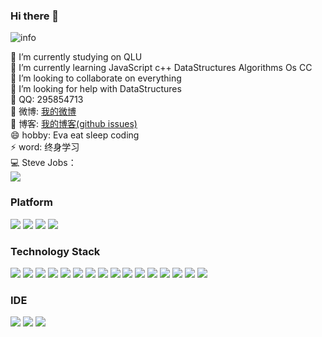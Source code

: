 ### Hi there 👋

![info](https://github-readme-stats.vercel.app/api?username=zhangzhibang0309&show_icons=true&count_private=true&hide=prs&theme=cobalt)
<!-- 主题：dark, radical, merko, gruvbox, tokyonight, onedark, cobalt, synthwave, highcontrast, dracula -->
🔭 I’m currently studying on QLU  
🌱 I’m currently learning JavaScript c++ DataStructures Algorithms Os CC  
👯 I’m looking to collaborate on everything  
🤔 I’m looking for help with DataStructures  
💬 QQ: 295854713  
🌸 微博: [我的微博](https://weibo.com/u/7309637978)  
📘 博客: [我的博客(github issues)](https://github.com/zhangzhibang0309/__Blog)  
😄 hobby: Eva eat sleep coding  
⚡ word: 终身学习   
💻 Steve Jobs：  
![](https://catalinazzz.oss-cn-beijing.aliyuncs.com/image/25529EED886FFBD3D39371530D63E101.png)

### Platform
[![](https://img.shields.io/badge/Windows-Windows-0078D6?style=flat-square&logo=Windows&logoColor=ffffff)](https://www.archlinux.org/)
[![](https://img.shields.io/badge/macOS-macOS-FF574D?style=flat-square&logo=macOS&logoColor=ffffff)](https://www.archlinux.org/)
[![](https://img.shields.io/badge/CentOS-CentOS-262577?style=flat-square&logo=CentOS&logoColor=ffffff)](https://www.archlinux.org/)
[![](https://img.shields.io/badge/Ubuntu-Ubuntu-E95420?style=flat-square&logo=Ubuntu&logoColor=ffffff)](https://www.archlinux.org/)

### Technology Stack
[![](https://img.shields.io/badge/JavaScript-F7DF1E?style=flat-square&logo=JavaScript&logoColor=ffffff)](https://www.archlinux.org/)
[![](https://img.shields.io/badge/-Node.js-339933?style=flat-square&logo=Node.js&logoColor=ffffff)](https://www.archlinux.org/)
[![](https://img.shields.io/badge/Vue.js-4FC08D?style=flat-square&logo=Vue.js&logoColor=ffffff)](https://www.archlinux.org/)
[![](https://img.shields.io/badge/React-61DAFB?style=flat-square&logo=React&logoColor=ffffff)](https://www.archlinux.org/)
[![](https://img.shields.io/badge/Svelte-FF3E00?style=flat-square&logo=Svelte&logoColor=ffffff)](https://www.archlinux.org/)
[![](https://img.shields.io/badge/Nuxt.js-00C58E?style=flat-square&logo=Nuxt.js&logoColor=ffffff)](https://www.archlinux.org/)
[![](https://img.shields.io/badge/V8-4B8BF5?style=flat-square&logo=V8&logoColor=ffffff)](https://www.archlinux.org/)
[![](https://img.shields.io/badge/C++-00599C?style=flat-square&logo=C++&logoColor=ffffff)](https://www.archlinux.org/)
[![](https://img.shields.io/badge/Java-007396?style=flat-square&logo=Java&logoColor=ffffff)](https://www.archlinux.org/)
[![](https://img.shields.io/badge/Go-00ADD8?style=flat-square&logo=Go&logoColor=ffffff)](https://www.archlinux.org/)
[![](https://img.shields.io/badge/Python-3776AB?style=flat-square&logo=Python&logoColor=ffffff)](https://www.archlinux.org/)
[![](https://img.shields.io/badge/Markdown-000000?style=flat-square&logo=Markdown&logoColor=ffffff)](https://www.archlinux.org/)
[![](https://img.shields.io/badge/Linux-87CF3E?style=flat-square&logo=Linux&logoColor=ffffff)](https://www.archlinux.org/)
[![](https://img.shields.io/badge/NGINX-269539?style=flat-square&logo=NGINX&logoColor=ffffff)](https://www.archlinux.org/)
[![](https://img.shields.io/badge/Docker-1488C6?style=flat-square&logo=Docker&logoColor=ffffff)](https://www.archlinux.org/)
[![](https://img.shields.io/badge/Git-F05032?style=flat-square&logo=Git&logoColor=ffffff)](https://www.archlinux.org/)

### IDE
[![](https://img.shields.io/badge/VisualStudioCode-007ACC?style=flat-square&logo=VisualStudioCode&logoColor=ffffff)](https://www.archlinux.org/)
[![](https://img.shields.io/badge/intellijIDEA-C01818?style=flat-square&logo=intellijIDEA&logoColor=ffffff)](https://www.archlinux.org/)
[![](https://img.shields.io/badge/WebStorm-48DAD0?style=flat-square&logo=WebStorm&logoColor=ffffff)](https://www.archlinux.org/)

